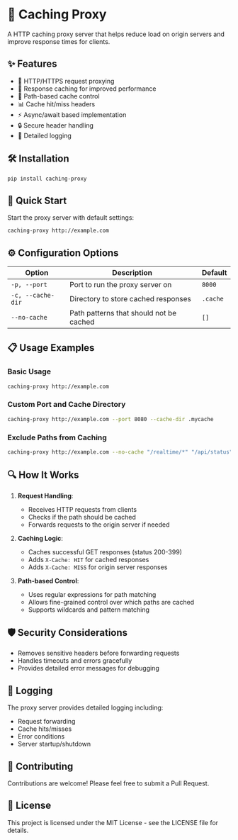 # 🚀 Caching Proxy

A HTTP caching proxy server that helps reduce load on origin servers and improve response times for clients.

## ✨ Features

- 🔄 HTTP/HTTPS request proxying
- 💾 Response caching for improved performance
- 🎯 Path-based cache control
- 📊 Cache hit/miss headers
- ⚡ Async/await based implementation
- 🔒 Secure header handling
- 📝 Detailed logging

## 🛠️ Installation

```bash
pip install caching-proxy
```

## 🚀 Quick Start

Start the proxy server with default settings:

```bash
caching-proxy http://example.com
```

## ⚙️ Configuration Options

| Option | Description | Default |
|--------|-------------|---------|
| `-p, --port` | Port to run the proxy server on | `8000` |
| `-c, --cache-dir` | Directory to store cached responses | `.cache` |
| `--no-cache` | Path patterns that should not be cached | `[]` |

## 📋 Usage Examples

### Basic Usage
```bash
caching-proxy http://example.com
```

### Custom Port and Cache Directory
```bash
caching-proxy http://example.com --port 8080 --cache-dir .mycache
```

### Exclude Paths from Caching
```bash
caching-proxy http://example.com --no-cache "/realtime/*" "/api/status" "/live/*"
```

## 🔍 How It Works

1. **Request Handling**:
   - Receives HTTP requests from clients
   - Checks if the path should be cached
   - Forwards requests to the origin server if needed

2. **Caching Logic**:
   - Caches successful GET responses (status 200-399)
   - Adds `X-Cache: HIT` for cached responses
   - Adds `X-Cache: MISS` for origin server responses

3. **Path-based Control**:
   - Uses regular expressions for path matching
   - Allows fine-grained control over which paths are cached
   - Supports wildcards and pattern matching

## 🛡️ Security Considerations

- Removes sensitive headers before forwarding requests
- Handles timeouts and errors gracefully
- Provides detailed error messages for debugging

## 📝 Logging

The proxy server provides detailed logging including:
- Request forwarding
- Cache hits/misses
- Error conditions
- Server startup/shutdown

## 🤝 Contributing

Contributions are welcome! Please feel free to submit a Pull Request.

## 📄 License

This project is licensed under the MIT License - see the LICENSE file for details.
